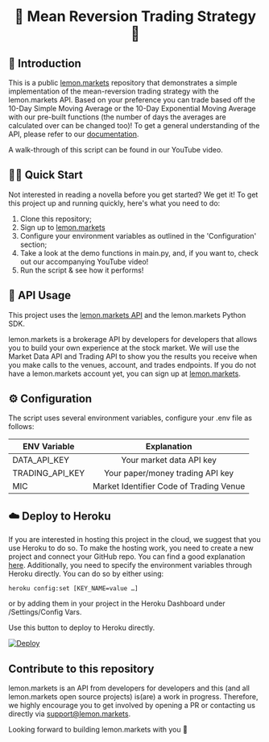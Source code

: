 <h1 align='center'>
  🍋 Mean Reversion Trading Strategy 🍋 
</h1>

## 👋 Introduction 

This is a public [lemon.markets](https://lemon.markets) repository that demonstrates a simple implementation of the mean-reversion trading strategy with the lemon.markets API.
Based on your preference you can trade based off the 10-Day Simple Moving Average or the 10-Day Exponential Moving Average with our pre-built functions 
(the number of days the averages are calculated over can be changed too)!
To get a general understanding of the API, please refer to our [documentation](https://docs.lemon.markets).

A walk-through of this script can be found in our YouTube video.

## 🏃‍♂️ Quick Start
Not interested in reading a novella before you get started? We get it! To get this project up and running quickly, here's what you need to do:
1. Clone this repository;
2. Sign up to [lemon.markets](https://www.lemon.markets/)
3. Configure your environment variables as outlined in the 'Configuration' section;
4. Take a look at the demo functions in main.py, and, if you want to, check out our accompanying YouTube video!
5. Run the script & see how it performs! 


## 🔌 API Usage

This project uses the [lemon.markets API](https://www.lemon.markets/en-de/for-developers) and the lemon.markets Python SDK.

lemon.markets is a brokerage API by developers for developers that allows you to build your own experience at the stock market. 
We will use the Market Data API and Trading API to show you the results you receive when you make calls to the venues, account, and trades endpoints.
If you do not have a lemon.markets account yet, you can sign up at [lemon.markets](https://www.lemon.markets/).

## ⚙️ Configuration

The script uses several environment variables, configure your .env file as follows:

| ENV Variable    |               Explanation               |
|-----------------|:---------------------------------------:|
| DATA_API_KEY    |        Your market data API key         |
| TRADING_API_KEY |    Your paper/money trading API key     |
| MIC             | Market Identifier Code of Trading Venue |


## ☁️ Deploy to Heroku
If you are interested in hosting this project in the cloud, 
we suggest that you use Heroku to do so. To make the hosting 
work, you need to create a new project and connect 
your GitHub repo. You can find a good explanation [here](https://dev.to/josylad/how-to-deploy-a-python-script-or-bot-to-heroku-in-5-minutes-9dp).
Additionally, you need to specify the environment variables
through Heroku directly. You can do so by either using:

```
heroku config:set [KEY_NAME=value …]
```
or by adding them in your project in the Heroku Dashboard under 
/Settings/Config Vars. 

Use this button to deploy to Heroku directly.


[![Deploy](https://www.herokucdn.com/deploy/button.svg)](https://heroku.com/deploy?template=https://github.com/lemon-markets/content-mean-reversion-lemon.markets)

## Contribute to this repository
lemon.markets is an API from developers for developers and this (and all lemon.markets open source projects) is(are) a work in progress. 
Therefore, we highly encourage you to get involved by opening a PR or contacting us directly via [support@lemon.markets](mailto:support@lemon.markets).

Looking forward to building lemon.markets with you 🍋

